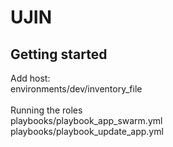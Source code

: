 # UJIN



## Getting started

Add host:<br>
environments/dev/inventory_file<br><br>
Running the roles<br>
playbooks/playbook_app_swarm.yml<br>
playbooks/playbook_update_app.yml
